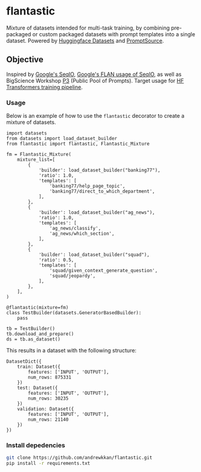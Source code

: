 # flantastic
Mixture of datasets intended for multi-task training, by combining pre-packaged or custom packaged datasets with prompt templates into a single dataset.
Powered by [Huggingface Datasets](https://github.com/huggingface/datasets/) and [PromptSource](https://github.com/bigscience-workshop/promptsource).

## Objective
Inspired by [Google's SeqIO](https://github.com/google/seqio), [Google's FLAN usage of SeqIO](https://github.com/google-research/FLAN/tree/main/flan/v2), as well as BigScience Workshop [P3](https://github.com/bigscience-workshop/promptsource) (Public Pool of Prompts).
Target usage for [HF Transformers training pipeline](https://github.com/huggingface/transformers/tree/main/src/transformers).

### Usage
Below is an example of how to use the `flantastic` decorator to create a mixture of datasets.
```
import datasets
from datasets import load_dataset_builder
from flantastic import flantastic, Flantastic_Mixture

fm = Flantastic_Mixture(
    mixture_list=[
        {
            'builder': load_dataset_builder("banking77"),
            'ratio': 1.0,
            'templates': [
                'banking77/help_page_topic',
                'banking77/direct_to_which_department',
            ],
        },
        {
            'builder': load_dataset_builder("ag_news"),
            'ratio': 1.0,
            'templates': [
                'ag_news/classify',
                'ag_news/which_section',
            ],
        },
        {
            'builder': load_dataset_builder("squad"),
            'ratio': 0.5,
            'templates': [
                'squad/given_context_generate_question',
                'squad/jeopardy',
            ],
        },
    ],
)

@flantastic(mixture=fm)
class TestBuilder(datasets.GeneratorBasedBuilder):
    pass

tb = TestBuilder()
tb.download_and_prepare()
ds = tb.as_dataset()
```

This results in a dataset with the following structure:
```
DatasetDict({
    train: Dataset({
        features: ['INPUT', 'OUTPUT'],
        num_rows: 875331
    })
    test: Dataset({
        features: ['INPUT', 'OUTPUT'],
        num_rows: 30235
    })
    validation: Dataset({
        features: ['INPUT', 'OUTPUT'],
        num_rows: 21140
    })
})
```

### Install depedencies
```bash
git clone https://github.com/andrewkkan/flantastic.git
pip install -r requirements.txt
```




